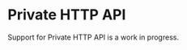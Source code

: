 # Private HTTP API

<aside class="warning">
Support for Private HTTP API is a work in progress.
</aside>